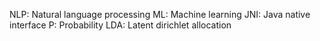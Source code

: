 NLP: Natural language processing
ML: Machine learning
JNI: Java native interface
P: Probability
LDA: Latent dirichlet allocation
